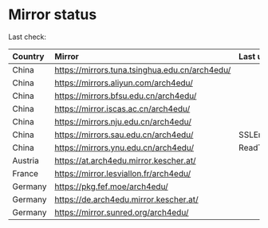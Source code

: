 <script src="./time.js"></script>
# Mirror status
Last check: <script type="text/javascript">localize(1687033042.6581619);</script>

|Country|Mirror|Last update|
|:------|:-----|:----------|
|China|https://mirrors.tuna.tsinghua.edu.cn/arch4edu/|<script type="text/javascript">localize(1686983532);</script>|
|China|https://mirrors.aliyun.com/arch4edu/|<script type="text/javascript">localize(1686897190);</script>|
|China|https://mirrors.bfsu.edu.cn/arch4edu/|<script type="text/javascript">localize(1686983532);</script>|
|China|https://mirror.iscas.ac.cn/arch4edu/|<script type="text/javascript">localize(1686983532);</script>|
|China|https://mirrors.nju.edu.cn/arch4edu/|<script type="text/javascript">localize(1686940574);</script>|
|China|https://mirrors.sau.edu.cn/arch4edu/|SSLError|
|China|https://mirrors.ynu.edu.cn/arch4edu/|ReadTimeout|
|Austria|https://at.arch4edu.mirror.kescher.at/|<script type="text/javascript">localize(1686983532);</script>|
|France|https://mirror.lesviallon.fr/arch4edu/|<script type="text/javascript">localize(1686983532);</script>|
|Germany|https://pkg.fef.moe/arch4edu/|<script type="text/javascript">localize(1686983532);</script>|
|Germany|https://de.arch4edu.mirror.kescher.at/|<script type="text/javascript">localize(1686983532);</script>|
|Germany|https://mirror.sunred.org/arch4edu/|<script type="text/javascript">localize(1686983532);</script>|

<script src="./tablefilter/tablefilter.js"></script>
<script src="./table.js"></script>